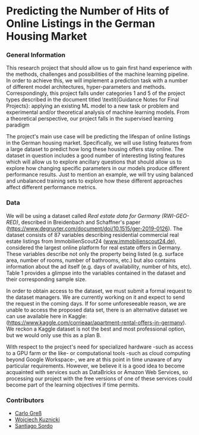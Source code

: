 # Predicting the Number of Hits of Online Listings in the German Housing Market


### General Information 

This research project that should allow us to gain first hand experience with the methods, challenges and possibilities of the machine learning pipeline. In order to achieve this, we will implement a prediction task with a number of different model architectures, hyper-parameters and methods. Correspondingly, this project falls under categories 1 and 5 of the project types described in the document titled \textit{Guidance Notes for Final Projects}: applying an existing ML model to a new task or problem and experimental and/or theoretical analysis of machine learning models. From a theoretical perspective, our project falls in the supervised learning paradigm

The project's main use case will be predicting the lifespan of online listings in the German housing market. Specifically, we will use listing features from a large dataset to predict how long these housing offers stay online. The dataset in question includes a good number of interesting listing features which will allow us to explore ancillary questions that should allow us to explore how changing specific parameters in our models produce different performance results. Just to mention an example, we will try using balanced and unbalanced training sets to explore how these different approaches affect different performance metrics.

### Data

We will be using a dataset called _Real estate data for Germany (RWI-GEO-RED)_, described in Breidenbach and Schaffner's paper (https://www.degruyter.com/document/doi/10.1515/ger-2019-0126). The dataset consists of 87 variables describing residential commercial real estate listings from ImmobilienScout24 (www.immobilienscout24.de), considered the largest online platform for real estate offers in Germany. These variables describe not only the property being listed (e.g. surface area, number of rooms, number of bathrooms, etc.) but also contains information about the ad itself (e.g. days of availability, number of hits, etc). Table 1 provides a glimpse into the variables contained in the dataset and their corresponding sample size.

In order to obtain access to the dataset, we must submit a formal request to the dataset managers. We are currently working on it and expect to send the request in the coming days. If for some unforeseeable reason, we are unable to access the proposed data set, there is an alternative dataset we can use available here in Kaggle: (https://www.kaggle.com/corrieaar/apartment-rental-offers-in-germany). We reckon a Kaggle dataset is not the best and most professional option, but we would only use this as a plan B.

With respect to the project's need for specialized hardware -such as access to a GPU farm or the like- or computational tools -such as cloud computing beyond Google Workspace-, we are at this point in time unaware of any particular requirements. However, we believe it is a good idea to become acquainted with services such as DataBricks or Amazon Web Services, so processing our project with the free versions of one of these services could become part of the learning objectives if time permits.

### Contributors

- [Carlo Greß](https://github.com/carlo-gress)
- [Wojciech Kuznicki](https://github.com/wkuznicki)
- [Santiago Sordo](https://github.com/odros)

